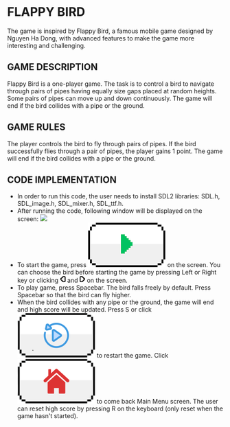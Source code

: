 # FLAPPY BIRD
The game is inspired by Flappy Bird, a famous mobile game designed by Nguyen Ha Dong, with advanced features to make the game more interesting and challenging.
## GAME DESCRIPTION
Flappy Bird is a one-player game. The task is to control a bird to navigate through pairs of pipes having equally size gaps placed at random heights. Some pairs of pipes can move up and down continuously. The game will end if the bird collides with a pipe or the ground.
## GAME RULES
The player controls the bird to fly through pairs of pipes. If the bird successfully flies through a pair of pipes, the player gains 1 point. The game will end if the bird collides with a pipe or the ground.
## CODE IMPLEMENTATION
- In order to run this code, the user needs to install SDL2 libraries: SDL.h, SDL_image.h, SDL_mixer.h, SDL_ttf.h.
- After running the code, following window will be displayed on the screen:
![](/asset/image/game-play.png)
- To start the game, press ![](/asset/image/start.png) on the screen. You can choose the bird before starting the game by pressing Left or Right key or clicking ![](/asset/image/nextLeft.png) and ![](/asset/image/nextRight.png) on the screen. 
- To play game, press Spacebar. The bird falls freely by default. Press Spacebar so that the bird can fly higher.
- When the bird collides with any pipe or the ground, the game will end and high score will be updated. Press S or click ![](/asset/image/replay.png) to restart the game. Click ![](/asset/image/home.png) to come back Main Menu screen. The user can reset high score by pressing R on the keyboard (only reset when the game hasn't started).

